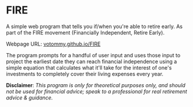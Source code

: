 # FIRE
A simple web program that tells you if/when you're able to retire early. As part of the FIRE movement (Financially Independent, Retire Early).

Webpage URL: [votommy.github.io/FIRE](https://votommy.github.io/FIRE/index.html)

The program prompts for a handful of user input and uses those input to project the earliest date they can reach financial independence using a simple equation that calculates what it'll take for the interest of one's investments to completely cover their living expenses every year.

**Disclaimer**: *This program is only for theoretical purposes only, and should not be used for financial advice; speak to a professional for real retirement advice & guidance.*
